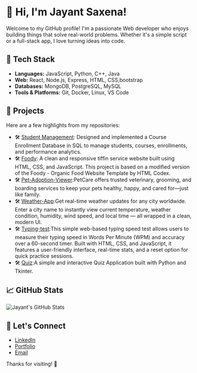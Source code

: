 # 👋 Hi, I'm Jayant Saxena!

Welcome to my GitHub profile! I'm a passionate  Web developer who enjoys building things that solve real-world problems. Whether it's a simple script or a full-stack app, I love turning ideas into code.

## 🔧 Tech Stack
- **Languages:** JavaScript, Python, C++, Java
- **Web:** React, Node.js, Express, HTML, CSS,bootstrap
- **Databases:** MongoDB, PostgreSQL, MySQL
- **Tools & Platforms:** Git, Docker, Linux, VS Code

## 📌 Projects
Here are a few highlights from my repositories:
- 🛠️ [Student Management](https://github.com/jayant13-03-05/StudentManagement): Designed and implemented a Course Enrollment Database in SQL to manage students, courses, enrollments, and performance analytics.
- 🛠️ [Foody](https://github.com/jayant13-03-05/foddy): A clean and responsive tiffin service website built using HTML, CSS, and JavaScript. This project is based on a modified version of the Foody - Organic Food Website Template by HTML Codex.
- 🛠️ [Pet-Adoption-Viewer]([https://github.com/jayant13-03-05/Pet-Adoption-Viewer]):PetCare offers trusted veterinary, grooming, and boarding services to keep your pets healthy, happy, and cared for—just like family.
- 🛠️ [Weather-App]([(https://github.com/jayant13-03-05/Weather-App)]):Get real-time weather updates for any city worldwide. Enter a city name to instantly view current temperature, weather condition, humidity, wind speed, and local time — all wrapped in a clean, modern UI.
- 🛠️ [Typing-test]([https://github.com/jayant13-03-05/Typing-test]):This simple web-based typing speed test allows users to measure their typing speed in Words Per Minute (WPM) and accuracy over a 60-second timer. Built with HTML, CSS, and JavaScript, it features a user-friendly interface, real-time stats, and a reset option for quick practice sessions.
- 🛠️ [Quiz]([https://github.com/jayant13-03-05/quiz]):A simple and interactive Quiz Application built with Python and Tkinter.

## 📈 GitHub Stats
![Jayant's GitHub Stats](https://github-readme-stats.vercel.app/api?username=your-username&show_icons=true&theme=radical)

## 💬 Let's Connect
- [LinkedIn](https://www.linkedin.com/in/jayant-saxena-5b5b41281)
- [Portfolio](https://jayantsaxena.my.canva.site/)
- [Email](mailto:jayantsaxena1303@gmail.com)

Thanks for visiting! 🙌
